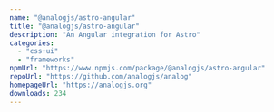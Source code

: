 ```yaml
---
name: "@analogjs/astro-angular"
title: "@analogjs/astro-angular"
description: "An Angular integration for Astro"
categories:
  - "css+ui"
  - "frameworks"
npmUrl: "https://www.npmjs.com/package/@analogjs/astro-angular"
repoUrl: "https://github.com/analogjs/analog"
homepageUrl: "https://analogjs.org"
downloads: 234
---
```

